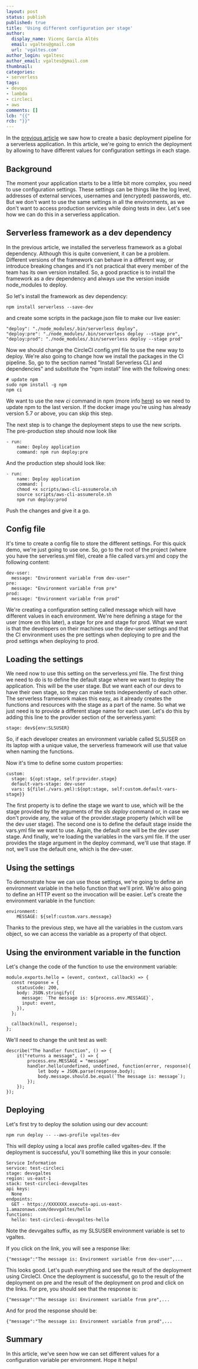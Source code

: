 ```yaml
---
layout: post
status: publish
published: true
title: 'Using different configuration per stage'
author:
  display_name: Vicenç García Altés
  email: vgaltes@gmail.com
  url: 'vgaltes.com'
author_login: vgaltesc
author_email: vgaltes@gmail.com
thumbnail: 
categories:
- serverless
tags:
- devops
- lambda
- circleci
- aws
comments: []
lcb: "{{"
rcb: "}}"
---
```


In the [previous article](./deploy-serverless-app/) we saw how to create a basic deployment pipeline for a serverless application. In this article, we're going to enrich the deployment by allowing to have different values for configuration settings in each stage. 

## Background

The moment your application starts to be a little bit more complex, you need to use configuration settings. These settings can be things like the log level, addresses of external services, usernames and (encrypted) passwords, etc. But we don't want to use the same settings in all the environments, as we don't want to access production services while doing tests in dev. Let's see how we can do this in a serverless application.

## Serverless framework as a dev dependency

In the previous article, we installed the serverless framework as a global dependency. Although this is quite convenient, it can be a problem. Different versions of the framework can behave in a different way, or introduce breaking changes and it's not practical that every member of the team has its own version installed. So, a good practice is to install the framework as a dev dependency and always use the version inside node_modules to deploy. 

So let's install the framework as dev dependency:
```
npm install serverless --save-dev
```

and create some scripts in the package.json file to make our live easier:

```
"deploy": "./node_modules/.bin/serverless deploy",
"deploy:pre": "./node_modules/.bin/serverless deploy --stage pre",
"deploy:prod": "./node_modules/.bin/serverless deploy --stage prod"
```

Now we should change the CircleCI config.yml file to use the new way to deploy. We're also going to change how we install the packages in the CI pipeline. So, go to the section named "Install Serverless CLI and dependencies" and substitute the "npm install" line with the following ones:

```
# update npm
sudo npm install -g npm
npm ci
```

We want to use the new *ci* command in npm (more info [here](https://docs.npmjs.com/cli/ci)) so we need to update npm to the last version. If the docker image you're using has already version 5.7 or above, you can skip this step.

The next step is to change the deployment steps to use the new scripts. The pre-production step should now look like

```
- run:
    name: Deploy application
    command: npm run deploy:pre
```

And the production step should look like:

```
- run:
    name: Deploy application
    command: |
    chmod +x scripts/aws-cli-assumerole.sh
    source scripts/aws-cli-assumerole.sh
    npm run deploy:prod
```

Push the changes and give it a go. 

## Config file
It's time to create a config file to store the different settings. For this quick demo, we're just going to use one. So, go to the root of the project (where you have the serverless.yml file), create a file called vars.yml and copy the following content:

```
dev-user:
  message: "Environment variable from dev-user"
pre:
  message: "Environment variable from pre"
prod:
  message: "Environment variable from prod"
```

We're creating a configuration setting called message which will have different values in each environment. We're here defining a stage for the user (more on this later), a stage for pre and stage for prod. What we want is that the developers on their machines use the dev-user settings and that the CI environment uses the pre settings when deploying to pre and the prod settings when deploying to prod.

## Loading the settings
We need now to use this setting on the serverless.yml file. The first thing we need to do is to define the default stage where we want to deploy the application. This will be the user stage. But we want each of our devs to have their own stage, so they can make tests independently of each other. The serverless framework makes this easy, as it already creates the functions and resources with the stage as a part of the name. So what we just need is to provide a different stage name for each user. Let's do this by adding this line to the provider section of the serverless.yaml:

```
stage: dev${env:SLSUSER}
```

So, if each developer creates an environment variable called SLSUSER on its laptop with a unique value, the serverless framework will use that value when naming the functions.

Now it's time to define some custom properties:
```
custom:
  stage: ${opt:stage, self:provider.stage}
  default-vars-stage: dev-user
  vars: ${file(./vars.yml):${opt:stage, self:custom.default-vars-stage}}
```

The first property is to define the stage we want to use, which will be the stage provided by the arguments of the *sls deploy* command or, in case we don't provide any, the value of the provider.stage property (which will be the dev user stage).
The second one is to define the default stage inside the vars.yml file we want to use. Again, the default one will be the dev user stage.
And finally, we're loading the variables in the vars.yml file. If the user provides the stage argument in the deploy command, we'll use that stage. If not, we'll use the default one, which is the dev-user.

## Using the settings
To demonstrate how we can use those settings, we're going to define an environment variable in the hello function that we'll print. We're also going to define an HTTP event so the invocation will be easier. Let's create the environment variable in the function:

```
environment:
    MESSAGE: ${self:custom.vars.message}
```

Thanks to the previous step, we have all the variables in the custom.vars object, so we can access the variable as a property of that object.

## Using the environment variable in the function
Let's change the code of the function to use the environment variable:

```
module.exports.hello = (event, context, callback) => {
  const response = {
    statusCode: 200,
    body: JSON.stringify({
      message: `The message is: ${process.env.MESSAGE}`,
      input: event,
    }),
  };

  callback(null, response);
};
```

We'll need to change the unit test as well:

```
describe("The handler function", () => {
    it("returns a message", () => {
        process.env.MESSAGE = "message"
        handler.hello(undefined, undefined, function(error, response){
            let body = JSON.parse(response.body);
            body.message.should.be.equal(`The message is: message`);
        });
    });
});
```

## Deploying
Let's first try to deploy the solution using our dev account:

```
npm run deploy -- --aws-profile vgaltes-dev
```

This will deploy using a local aws profile called vgaltes-dev. If the deployment is successful, you'll something like this in your console:

```
Service Information
service: test-circleci
stage: devvgaltes
region: us-east-1
stack: test-circleci-devvgaltes
api keys:
  None
endpoints:
  GET - https://XXXXXXX.execute-api.us-east-1.amazonaws.com/devvgaltes/hello
functions:
  hello: test-circleci-devvgaltes-hello
```

Note the devvgaltes suffix, as my SLSUSER environment variable is set to vgaltes.

If you click on the link, you will see a response like:

```
{"message":"The message is: Environment variable from dev-user",...
```

This looks good. Let's push everything and see the result of the deployment using CircleCI. Once the deployment is successful, go to the result of the deployment on pre and the result of the deployment on prod and click on the links. For pre, you should see that the response is:

```
{"message":"The message is: Environment variable from pre",...
```

And for prod the response should be:

```
{"message":"The message is: Environment variable from prod",...
```

## Summary
In this article, we've seen how we can set different values for a configuration variable per environment. Hope it helps!
